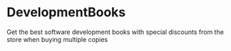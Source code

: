 # DevelopmentBooks
Get the best software development books with special discounts from the store when buying multiple copies
